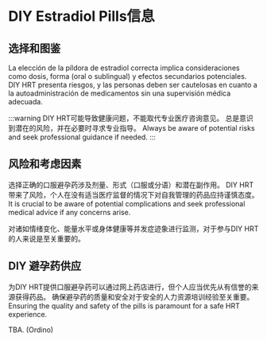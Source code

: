 # DIY Estradiol Pills信息

## 选择和图鉴

La elección de la píldora de estradiol correcta implica consideraciones como dosis, forma (oral o sublingual) y efectos secundarios potenciales. DIY HRT presenta riesgos, y las personas deben ser cautelosas en cuanto a la autoadministración de medicamentos sin una supervisión médica adecuada.

:::warning
DIY HRT可能导致健康问题，不能取代专业医疗咨询意见。 总是意识到潜在的风险，并在必要时寻求专业指导。 Always be aware of potential risks and seek professional guidance if needed.
:::

## 风险和考虑因素

选择正确的口服避孕药涉及剂量、形式（口服或分语）和潜在副作用。 DIY HRT带来了风险，个人在没有适当医疗监督的情况下对自我管理的药品应持谨慎态度。 It is crucial to be aware of potential complications and seek professional medical advice if any concerns arise.

对诸如情绪变化、能量水平或身体健康等并发症迹象进行监测，对于参与DIY HRT的人来说是至关重要的。

## DIY 避孕药供应

为DIY HRT提供口服避孕药可以通过网上药店进行，但个人应当优先从有信誉的来源获得药品。 确保避孕药的质量和安全对于安全的人力资源培训经验至关重要。 Ensuring the quality and safety of the pills is paramount for a safe HRT experience.

TBA. (Ordino)
